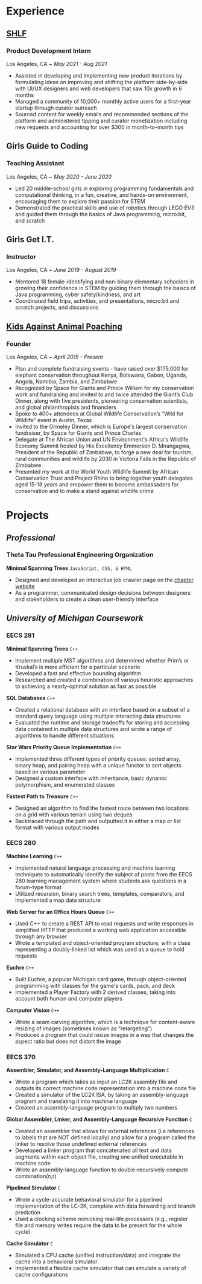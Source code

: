 # Experience
## [SHLF](https://bookshlf.com/) 
### **Product Development Intern**
Los Angeles, CA ~ _May 2021 - Aug 2021_
- Assisted in developing and implementing new product iterations by formulating ideas on improving and shifting the platform side-by-side with UI/UX designers and web developers that saw 10x growth in 6 months
- Managed a community of 10,000+ monthly active users for a first-year startup through curator outreach
- Sourced content for weekly emails and recommended sections of the platform and administered tipping and curator monetization including new requests and accounting for over $300 in month-to-month tips

## Girls Guide to Coding
### **Teaching Assistant**
Los Angeles, CA ~ _May 2020 - June 2020_
- Led 20 middle-school girls in exploring programming fundamentals and computational thinking, in a fun, creative, and hands-on environment, encouraging them to explore their passion for STEM 
- Demonstrated the practical skills and use of robotics through LEGO EV3 and guided them through the basics of Java programming, micro:bit, and scratch

## Girls Get I.T.
### **Instructor**
Los Angeles, CA ~ _June 2019 - August 2019_
- Mentored 18 female-identifying and non-binary elementary schoolers in growing their confidence in STEM by guiding them through the basics of Java programming, cyber safety/kindness, and art
- Coordinated field trips, activities, and presentations, micro:bit and scratch projects, and discussions

## [Kids Against Animal Poaching](https://www.kidsaap.org/)
### **Founder**
Los Angeles, CA ~ _April 2015 - Present_
- Plan and complete fundraising events - have raised over $175,000 for elephant conservation throughout Kenya, Botswana, Gabon, Uganda, Angola, Namibia, Zambia, and Zimbabwe
- Recognized by Space for Giants and Prince William for my conservation work and fundraising and invited to and twice attended the Giant’s Club Dinner, along with five presidents, pioneering conservation scientists, and global philanthropists and financiers
- Spoke to 400+ attendees at Global Wildlife Conservation’s “Wild for Wildlife” event in Austin, Texas
- Invited to the Ormeley Dinner, which is Europe's largest conservation fundraiser, by Space for Giants and Prince Charles 
- Delegate at The African Union and UN Environment's Africa's Wildlife Economy Summit hosted by His Excellency Emmerson D. Mnangagwa, President of the Republic of Zimbabwe, to forge a new deal for tourism, rural communities and wildlife by 2030 in Victoria Falls in the Republic of Zimbabwe
- Presented my work at the World Youth Wildlife Summit by African Conservation Trust and Project Rhino to bring together youth delegates aged 15-18 years and empower them to become ambassadors for conservation and to make a stand against wildlife crime


# Projects

## _Professional_
### **Theta Tau Professional Engineering Organization**
**Minimal Spanning Trees** ```JavaScript, CSS, & HTML```
- Designed and developed an interactive job crawler page on the [chapter website](https://thetatau-umich.org/#/jobs)
- As a programmer, communicated design decisions between designers and stakeholders to create a clean user-friendly interface

## _University of Michigan Coursework_
### **EECS 281**
**Minimal Spanning Trees** ```C++```
- Implement multiple MST algorithms and determined whether Prim’s or Kruskal’s is more efficient for a particular scenario
- Developed a fast and effective bounding algorithm
- Researched and created a combination of various heuristic approaches to achieving a nearly-optimal solution as fast as possible

**SQL Databases** ```C++```
- Created a relational database with an interface based on a subset of a standard query language using multiple interacting data structures
- Evaluated the runtime and storage tradeoffs for storing and accessing data contained in multiple data structures and wrote a range of algorithms to handle different situations

**Star Wars Priority Queue Implementation** ```C++```

- Implemented three different types of priority queues: sorted array, binary heap, and pairing heap with a unique functor to sort objects based on various parameter
- Designed a custom interface with inheritance, basic dynamic polymorphism, and enumerated classes 

**Fastest Path to Treasure** ```C++```

- Designed an algorithm to find the fastest route between two locations on a grid with various terrain using two deques 
- Backtraced through the path and outputted it in either a map or list format with various output modes

### **EECS 280**
**Machine Learning** ```C++```
- Implemented natural language processing and machine learning techniques to automatically identify the subject of posts from the EECS 280 learning management system where students ask questions in a forum-type format
- Utilized recursion, binary search trees, templates, comparators, and implemented a map data structure

**Web Server for an Office Hours Queue** ```C++```
- Used C++ to create a REST API to read requests and write responses in simplified HTTP that produced a working web application accessible through any browser
- Wrote a templated and object-oriented program structure, with a class representing a doubly-linked list which was used as a queue to hold requests

**Euchre** ```C++```
- Built Euchre, a popular Michigan  card game, through object-oriented programming with classes for the game's cards, pack, and deck
- Implemented a Player Factory with 2 derived classes, taking into account both human and computer players

**Computer Vision** ```C++```
- Wrote a seam carving algorithm, which is a technique for content-aware resizing of images (sometimes known as “retargeting”)
- Produced a program that could resize images in a way that changes the aspect ratio but does not distort the image

### **EECS 370**
**Assembler, Simulator, and Assembly-Language Multiplication** ```C```
- Wrote a program which takes as input an LC2K assembly file and outputs its correct machine code representation into a machine code file
- Created a simulator of the LC2K ISA, by taking an assembly-language program and translating it into machine language
- Created an assembly-language program to multiply two numbers

**Global Assembler, Linker, and Assembly-Language Recursive Function** ```C```
- Created an assembler that allows for external references (i.e references to labels that are NOT defined locally) and allow for a program called the linker to resolve those undefined external references
- Developed a linker program that concatenated all text and data segments within each object file, creating one unified executable in machine code
- Wrote an assembly-language function to double-recursively compute combination(n,r)

**Pipelined Simulator** ```C```
- Wrote a cycle-accurate behavioral simulator for a pipelined implementation of the LC-2K, complete with data forwarding and branch prediction
- Used a clocking scheme mimicking real-life processors (e.g., register file and memory writes require the data to be present for the whole cycle)

**Cache Simulator** ```C```
- Simulated a CPU cache (unified instruction/data) and integrate the cache into a behavioral simulator
- Implemented a flexible cache simulator that can simulate a variety of cache configurations
